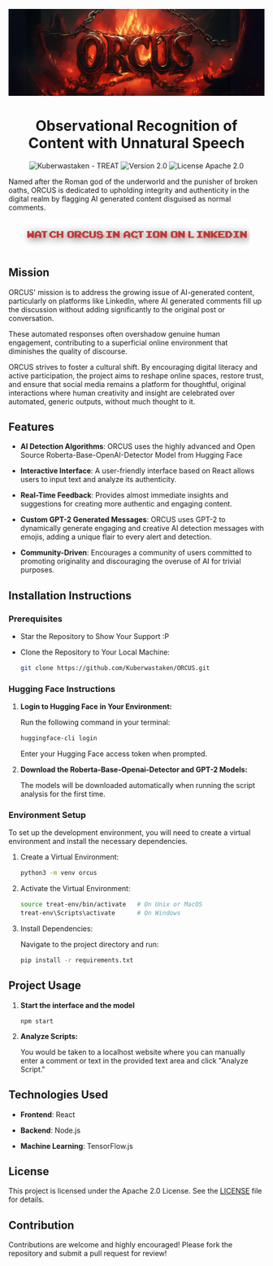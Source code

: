 ![Orcus_Banner](https://github.com/Kuberwastaken/ORCUS/blob/main/public/readme-images/Orcus-Banner-Github.png?raw=true)

<h1 align="center">
  Observational Recognition of Content with Unnatural Speech
</h1>

<p align="center">
<img src="https://img.shields.io/static/v1?label=Kuberwastaken&message=ORCUS&color=e53935&logo=github" alt="Kuberwastaken - TREAT">
<img src="https://img.shields.io/badge/version-Beta-e53935" alt="Version 2.0">
<img src="https://img.shields.io/badge/License-Apache_2.0-e53935" alt="License Apache 2.0">
</p>

Named after the Roman god of the underworld and the punisher of broken oaths, ORCUS is dedicated to upholding integrity and authenticity in the digital realm by flagging AI generated content disguised as normal comments.

<p align="center">
  <a href="https://www.linkedin.com/in/orcus-ai/">
    <img src="https://raw.githubusercontent.com/Kuberwastaken/ORCUS/refs/heads/main/public/readme-images/orcusonlinkedin.png" alt="Watch ORCUS in action on LinkedIn" style="width:445px;height:61px;">
  </a>
</p>

## Mission
ORCUS' mission is to address the growing issue of AI-generated content, particularly on platforms like LinkedIn, where AI generated comments fill up the discussion without adding significantly to the original post or conversation.

These automated responses often overshadow genuine human engagement, contributing to a superficial online environment that diminishes the quality of discourse.

ORCUS strives to foster a cultural shift. By encouraging digital literacy and active participation, the project aims to reshape online spaces, restore trust, and ensure that social media remains a platform for thoughtful, original interactions where human creativity and insight are celebrated over automated, generic outputs, without much thought to it.

## Features
- **AI Detection Algorithms**: ORCUS uses the highly advanced and Open Source Roberta-Base-OpenAI-Detector Model from Hugging Face

- **Interactive Interface**: A user-friendly interface based on React allows users to input text and analyze its authenticity.

- **Real-Time Feedback**: Provides almost immediate insights and suggestions for creating more authentic and engaging content.

- **Custom GPT-2 Generated Messages**: ORCUS uses GPT-2 to dynamically generate engaging and creative AI detection messages with emojis, adding a unique flair to every alert and detection.

- **Community-Driven**: Encourages a community of users committed to promoting originality and discouraging the overuse of AI for trivial purposes.

## Installation Instructions
### Prerequisites
 - Star the Repository to Show Your Support :P
 - Clone the Repository to Your Local Machine:

    ```bash
   git clone https://github.com/Kuberwastaken/ORCUS.git
    ```

### Hugging Face Instructions

1. **Login to Hugging Face in Your Environment:**

    Run the following command in your terminal:

    ```bash
    huggingface-cli login
    ```

    Enter your Hugging Face access token when prompted.

2. **Download the Roberta-Base-Openai-Detector and GPT-2 Models:**

   The models will be downloaded automatically when running the script analysis for the first time.

### Environment Setup
To set up the development environment, you will need to create a virtual environment and install the necessary dependencies.

1. Create a Virtual Environment:

   ```bash
   python3 -m venv orcus
   ```

2. Activate the Virtual Environment:

   ```bash
   source treat-env/bin/activate   # On Unix or MacOS
   treat-env\Scripts\activate      # On Windows
   ```

3. Install Dependencies:

   Navigate to the project directory and run:

   ```bash
   pip install -r requirements.txt
   ```

## Project Usage
1. **Start the interface and the model**

   ```
   npm start
   ```

3. **Analyze Scripts:**

   You would be taken to a localhost website where you can manually enter a comment or text in the provided text area and click "Analyze Script."

## Technologies Used

- **Frontend**: React

- **Backend**: Node.js

- **Machine Learning**: TensorFlow.js


## License
This project is licensed under the Apache 2.0 License. See the [LICENSE](https://github.com/Kuberwastaken/ORCUS/blob/main/LICENSE) file for details.

## Contribution
Contributions are welcome and highly encouraged! Please fork the repository and submit a pull request for review!
